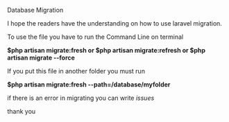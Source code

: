 Database Migration

I hope the readers have the understanding on how to use laravel migration.

To use the file you have to run the Command Line on terminal

<b>$php artisan migrate:fresh or $php artisan migrate:refresh or $php artisan migrate --force</b>

If you put this file in another folder you must run

<b>$php artisan migrate:fresh --path=/database/myfolder</b>

if there is an error in migrating you can write <i>issues</i>

thank you
